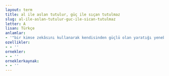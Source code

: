 ```yaml
---
layout: term
title: al ile aslan tutulur, güç ile sıçan tutulmaz
slug: al-ile-aslan-tutulur-guc-ile-sican-tutulmaz
letter: A
lisan: Türkçe
anlamlar:
- '"bir kimse zekâsını kullanarak kendisinden güçlü olan yaratığı yenebilir ancak gücünü kullanarak kendisinden daha güçsüz ama zeki olan bir yaratığın üstesinden gelemez" anlamında kullanılan bir söz'
ozellikler:
- - ''
ornekler:
- - ''
orneklerkaynak:
- - ''
---
```

